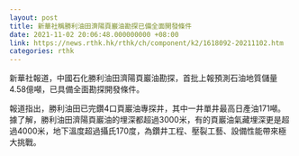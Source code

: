 ```yaml
---
layout: post
title: 新華社稱勝利油田濟陽頁巖油勘探已備全面開發條件
date: 2021-11-02 20:06:48.000000000 +08:00
link: https://news.rthk.hk/rthk/ch/component/k2/1618092-20211102.htm
categories: rthk
---
```


新華社報道，中國石化勝利油田濟陽頁巖油勘探，首批上報預測石油地質儲量4.58億噸，已具備全面勘探開發條件。

報道指出，勝利油田已完鑽4口頁巖油專探井，其中一井單井最高日產油171噸。據了解，勝利油田濟陽頁巖油的埋深都超過3000米，有的頁巖油氣藏埋深更是超過4000米，地下溫度超過攝氏170度，為鑽井工程、壓裂工藝、設備性能帶來極大挑戰。
